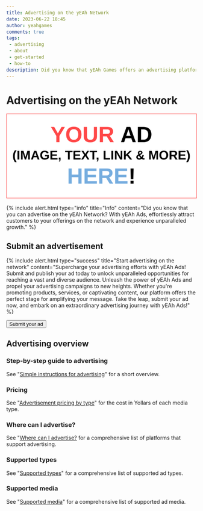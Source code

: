 ```yaml
---
title: Advertising on the yEAh Network
date: 2023-06-22 18:45
author: yeahgames
comments: true
tags: 
 - advertising
 - about
 - get-started
 - how-to
description: Did you know that yEAh Games offers an advertising platform for services across our network? Find out what you can book, how, pricing, and more, in this doc for advertising with The yEAh Games Corporation, LLC.
---
```


# Advertising on the yEAh Network
<img src="./your-ad-here.png" style="border: 1px solid #ff4747">

{% include alert.html type="info" title="Info" content="Did you know that you can advertise on the yEAh Network? With yEAh Ads, effortlessly attract customers to your offerings on the network and experience unparalleled growth." %}

## Submit an advertisement
{% include alert.html type="success" title="Start advertising on the network" content="Supercharge your advertising efforts with yEAh Ads! Submit and publish your ad today to unlock unparalleled opportunities for reaching a vast and diverse audience. Unleash the power of yEAh Ads and propel your advertising campaigns to new heights. Whether you're promoting products, services, or captivating content, our platform offers the perfect stage for amplifying your message. Take the leap, submit your ad now, and embark on an extraordinary advertising journey with yEAh Ads!" %}

<a href="https://forms.gle/twCHRobtdW2pVcM6A"><button class="btn btn-success">Submit your ad</button></a>
 
## Advertising overview
### Step-by-step guide to advertising
See "[Simple instructions for advertising](./instructions)" for a short overview.

### Pricing
See "[Advertisement pricing by type](./pricing)" for the cost in Yollars of each media type.

### Where can I advertise?
See "[Where can I advertise?](./supported-platforms) for a comprehensive list of platforms that support advertising.

### Supported types
See "[Supported types](./creating-an-ad/supported-types)" for a comprehensive list of supported ad types.

### Supported media
See "[Supported media](./creating-an-ad/supported-media)" for a comprehensive list of supported ad media.
